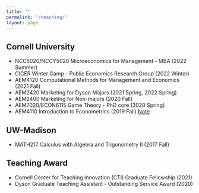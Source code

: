 ```yaml
---
title: ""
permalink: "/teaching/"
layout: page
---
```


## Cornell University

- NCC5020/NCCY5020 Microeconomics for Management - MBA (2022 Summer)
- CICER Winter Camp - Public Economics Research Group (2022 Winter)
- AEM4120 Computational Methods for Management and Economics (2021 Fall)
- AEM2420 Marketing for Dyson Majors (2021 Spring, 2022 Spring)
- AEM2400 Marketing for Non-majors (2020 Fall)
- AEM7020/ECON6115 Game Theory - PhD core (2020 Spring)
- AEM4110 Introduction to Econometrics (2019 Fall) [Note](https://www.dropbox.com/sh/5l1nq634t81b6j4/AABaPofG6Fat6jJezfecAnd-a?dl=0)

## UW-Madison

- MATH217 Calculus with Algebra and Trigonometry II (2017 Fall)

## Teaching Award

- Cornell Center for Teaching Innovation (CTI) Graduate Fellowship (2021)
- Dyson Graduate Teaching Assistant - Outstanding Service Award (2020)
